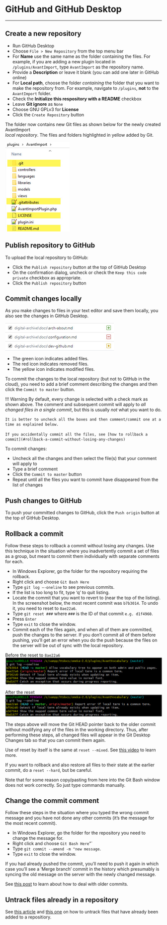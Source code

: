 # GitHub and GitHub Desktop

---

## Create a new repository

- Run GitHub Desktop
- Choose `File > New Repository` from the top menu bar
- For **Name** use the same name as the folder containing the files.
  For example, if you are adding a new plugin located in `/plugins/AvantImport`, type `AvantImport` as the repository name.
- Provide a **Description** or leave it blank (you can add one later in GitHub online)  
- For **Local path**, choose the folder *containing* the folder that you want to make the repository from. For example,
  navigate to `/plugins`, **not** to the `AvantImport` folder.
- Check the **Initialize this respository with a README** checkbox
- Leave **Git ignore** as `None`
- Choose GNU GPLv3 for **License**
- Click the `Create Repository` button

The folder now contains new Git files as shown below for the newly created AvantImport  
*local repository*. The files and folders highlighted in yellow added by Git.

![GitHub files](github-1.jpg)

## Publish repository to GitHub

To upload the local repository to GitHub:

- Click the `Publish repository` button at the top of GitHub Desktop
- On the confirmation dialog, uncheck or check the `Keep this code private` checkbox as appropriate.
- Click the `Publish repository` button

## Commit changes locally

As you make changes to files in your text editor and save them locally, you also see the changes in GitHub Desktop.

![GitHub files](github-2.jpg)

- The green icon indicates added files. 
- The red icon indicates removed files. 
- The yellow icon indicates modified files. 

To commit the changes to the local repository (but not to GitHub in the cloud), you need to add a brief
comment describing the changes and then click the `Commit to master` button.

!!! Warning
    By default, every change is selected with a check mark as shown above. The comment and subsequent commit
    will apply to *all changed files in a single commit*, but this is usually *not* what you
    want to do.

    It is better to uncheck all the boxes and then comment/commit one at a time as explained below.

    If you accidentally commit all the files, see [how to rollback a commit](#rollback-a-commit-without-losing-any-changes)

To commit changes:

- Uncheck all the changes and then select the file(s) that your comment will apply to
- Type a brief comment
- Click the `Commit to master` button
- Repeat until all the files you want to commit have disappeared from the list of changes

## Push changes to GitHub

To push your committed changes to GitHub, click the `Push origin` button at the top of GitHub Desktop.

## Rollback a commit

Follow these steps to rollback a commit without losing any changes. Use this technique in the situation where
you inadvertently commit a set of files as a group, but meant to commit them individually with separate comments for each.

- In Windows Explorer, go the folder for the repository requiring the rollback.
- Right click and choose `Git Bash Here`
- Type `git log –-oneline` to see previous commits.
- If the list is too long to fit, type ‘q’ to quit listing.
- Locate the commit that you want to revert to (near the top of the listing).
  In the screenshot below, the most recent commit was `b7b3014`. To undo it,
  you need to reset to `8ae22a6`.
- Type `git reset ###` where `###` is the ID of that commit `e.g. d1f4960`.
- Press `Enter`
- Type `exit` to close the window.
- Commit each of the files again, and when all of them are committed, push the changes to the server. If you don’t commit all of them before pushing, you’ll get an error when you do the push because the files on the server will be out of sync with the local repository.

Before the reset to `8ae22a6`
![git log --oneline](github-3.jpg)

After the reset
![git log --oneline](github-4.jpg)

The steps above will move the Git HEAD pointer back to the older commit without modifying any of the files in the working directory. Thus, after performing these steps, all changed files will appear in the Git Desktop Changes tab so that you can commit them again.

Use of reset by itself is the same at `reset --mixed`. See [this video](https://www.youtube.com/watch?v=A3s8KxgDYRk) to learn more.

If you want to rollback and also restore all files to their state at the earlier commit, do a
 `reset --hard`, but be careful.

Note that for some reason copy/pasting from here into the Git Bash window does not work correctly. So just type commands manually.

## Change the commit comment

Follow these steps in the situation where you typed the wrong commit message and you have not done any other commits (it’s the message for the most recent commit).

- In Windows Explorer, go the folder for the repository you need to change the message for.
- Right click and choose `Git Bash Here`”`
- Type `git commit --amend -m "new message`.
- Type `exit` to close the window.

If you had already pushed the commit, you’ll need to push it again in which case you’ll see a ‘Merge branch’ commit in the history which presumably is syncing the old message on the server with the newly changed message.

See [this post](https://gist.github.com/nepsilon/156387acf9e1e72d48fa35c4fabef0b4) to learn about how to deal with older commits.


## Untrack files already in a repository

See [this article](http://www.codeblocq.com/2016/01/Untrack-files-already-added-to-git-repository-based-on-gitignore/)
and [this one](https://alvinalexander.com/git/git-rm-file-git-repository-dont-track-accidentally-added)
on how to untrack files that have already
been added to a repositiory.

